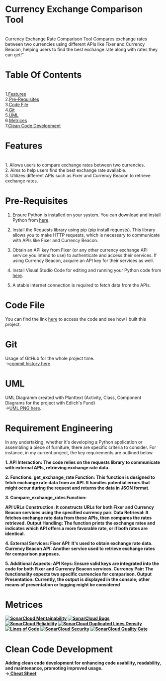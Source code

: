# Currency Exchange Comparison Tool
<br>
Currency Exchange Rate Comparison Tool Compares exchange rates between two currencies using different APIs like Fixer and Currency Beacon, helping users to find the best exchange rate along with rates they can get!"
 
# Table Of Contents
<br>
1.<a href="https://github.com/cs-aman/Currency-Exchange-Comparison-Tool/tree/main?tab=readme-ov-file#features">Features</a> <br>
2.<a href="https://github.com/cs-aman/Currency-Exchange-Comparison-Tool/tree/main?tab=readme-ov-file#pre-requisites">Pre-Requisites</a> <br>
3.<a href="https://github.com/cs-aman/Currency-Exchange-Comparison-Tool/tree/main?tab=readme-ov-file#code-file">Code File</a><br>
4.<a href="https://github.com/cs-aman/Currency-Exchange-Comparison-Tool/tree/main?tab=readme-ov-file#git">Git</a> <br>
5.<a href="https://github.com/cs-aman/Currency-Exchange-Comparison-Tool/tree/main?tab=readme-ov-file#uml">UML</a> <br> 
6.<a href="https://github.com/cs-aman/Currency-Exchange-Comparison-Tool/tree/main?tab=readme-ov-file#metrices">Metrices</a> <br> 
7.<a href="https://github.com/cs-aman/Currency-Exchange-Comparison-Tool/tree/main?tab=readme-ov-file#clean-code-development">Clean Code Development</a> <br> 

# Features
<br>
1. Allows users to compare exchange rates between two currencies.<br style="line-height: 0.5;"> 
2. Aims to help users find the best exchange rate available.<br  style="line-height: 0.5;"> 
3. Utilizes different APIs such as Fixer and Currency Beacon to retrieve exchange rates.<br style="line-height: 0.5;"> 

# Pre-Requisites
1. Ensure Python is installed on your system. You can download and install Python from <a href="https://www.python.org/ftp/python/3.12.1/python-3.12.1-amd64.exe">here</a>.<br style="line-height: 0.5;">

2. Install the Requests library using pip (pip install requests). This library allows you to make HTTP requests, which is necessary to communicate with APIs like Fixer and Currency Beacon.<br style="line-height: 0.5;">

3. Obtain an API key from Fixer (or any other currency exchange API service you intend to use) to authenticate and access their services. If using Currency Beacon, acquire an API key for their services as well.<br style="line-height: 0.5;">

4. Install Visual Studio Code for editing and running your Python code from <a href="https://code.visualstudio.com/download">here</a>.<br style="line-height: 0.5;">

5. A stable internet connection is required to fetch data from the APIs.<br style="line-height: 0.5;">

# Code File 
 You can find the link <a href="https://github.com/cs-aman/Currency-Exchange-Comparison-Tool/blob/d5f2bb9caace9c4e5df23c522f043b95a929f96f/Python/code-file.py">here</a> to access the code and see how I built this project. 

# Git 
Usage of GitHub for the whole project time.<br style="line-height:1.5;">
→<a href='https://github.com/cs-aman/Currency-Exchange-Comparison-Tool/commits/main/'>commit history here</a>.

# UML 
UML Diagramm created with Planttext (Activity, Class, Component Diagrams for the project with Edlich's Fund)<br style="line-height: 1.5;"> 
→<a href='https://github.com/cs-aman/Currency-Exchange-Comparison-Tool/tree/main/uml-diagram'>UML PNG here</a>.

# Requirement Engineering 
In any undertaking, whether it's developing a Python application or assembling a piece of furniture, there are specific criteria to consider. For instance, in my current project, the key requirements are outlined below.

<b>1. API Interaction: <b>
The code relies on the requests library to communicate with external APIs, retrieving exchange rate data.

<b>2. Functions: <b>
get_exchange_rate Function: This function is designed to fetch exchange rate data from an API. It handles potential errors that might occur during the request and returns the data in JSON format.

<b>3. Compare_exchange_rates Function: <b>

API URLs Construction: It constructs URLs for both Fixer and Currency Beacon services using the specified currency pair.
Data Retrieval: It fetches exchange rate data from these APIs, then compares the rates retrieved.
Output Handling: The function prints the exchange rates and indicates which API offers a more favorable rate, or if both rates are identical.

<b>4. External Services:<b>
Fixer API: It's used to obtain exchange rate data.
Currency Beacon API: Another service used to retrieve exchange rates for comparison purposes.

<b>5. Additional Aspects:<b>
API Keys: Ensure valid keys are integrated into the code for both Fixer and Currency Beacon services.
Currency Pair: The functionality expects two specific currencies for comparison.
Output Presentation: Currently, the output is displayed in the console; other means of presentation or logging might be considered

# Metrices 
[![SonarCloud Mentainability](https://sonarcloud.io/api/project_badges/measure?project=cs-aman_Currency-Exchange-Comparison-Tool&metric=sqale_rating)](https://sonarcloud.io/summary/new_code?id=cs-aman_Currency-Exchange-Comparison-Tool)
[![SonarCloud Bugs](https://sonarcloud.io/api/project_badges/measure?project=cs-aman_Currency-Exchange-Comparison-Tool&metric=bugs)](https://sonarcloud.io/summary/new_code?id=cs-aman_Currency-Exchange-Comparison-Tool)
[![SonarCloud Reliability](https://sonarcloud.io/api/project_badges/measure?project=cs-aman_Currency-Exchange-Comparison-Tool&metric=reliability_rating)](https://sonarcloud.io/summary/new_code?id=cs-aman_Currency-Exchange-Comparison-Tool)
[![SonarCloud Duplicated Lines Density](https://sonarcloud.io/api/project_badges/measure?project=cs-aman_Currency-Exchange-Comparison-Tool&metric=duplicated_lines_density)](https://sonarcloud.io/summary/new_code?id=cs-aman_Currency-Exchange-Comparison-Tool)
[![Lines of Code](https://sonarcloud.io/api/project_badges/measure?project=cs-aman_Currency-Exchange-Comparison-Tool&metric=ncloc)](https://sonarcloud.io/summary/new_code?id=cs-aman_Currency-Exchange-Comparison-Tool)
[![SonarCloud Security](https://sonarcloud.io/api/project_badges/measure?project=cs-aman_Currency-Exchange-Comparison-Tool&metric=security_rating)](https://sonarcloud.io/summary/new_code?id=cs-aman_Currency-Exchange-Comparison-Tool)
[![SonarCloud Quality Gate](https://sonarcloud.io/api/project_badges/measure?project=cs-aman_Currency-Exchange-Comparison-Tool&metric=alert_status)](https://sonarcloud.io/summary/new_code?id=cs-aman_Currency-Exchange-Comparison-Tool)

# Clean Code Development
Adding clean code development for enhancing code usability, readability, and maintenance, promoting improved usage.<br>
→<a href="https://github.com/cs-aman/Currency-Exchange-Comparison-Tool/blob/main/ccd_cheat-sheet.md" target="_blank"> Cheat Sheet</a>
